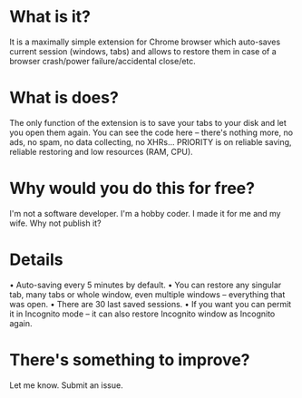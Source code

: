 # What is it?
It is a maximally simple extension for Chrome browser which auto-saves current session (windows, tabs) and allows to restore them in case of a browser crash/power failure/accidental close/etc.
# What is does?
The only function of the extension is to save your tabs to your disk and let you open them again. You can see the code here – there's nothing more, no ads, no spam, no data collecting, no XHRs…
PRIORITY is on reliable saving, reliable restoring and low resources (RAM, CPU).
# Why would you do this for free?
I'm not a software developer. I'm a hobby coder. I made it for me and my wife. Why not publish it?
# Details
• Auto-saving every 5 minutes by default.
• You can restore any singular tab, many tabs or whole window, even multiple windows – everything that was open.
• There are 30 last saved sessions.
• If you want you can permit it in Incognito mode – it can also restore Incognito window as Incognito again.

# There's something to improve?
Let me know. Submit an issue.